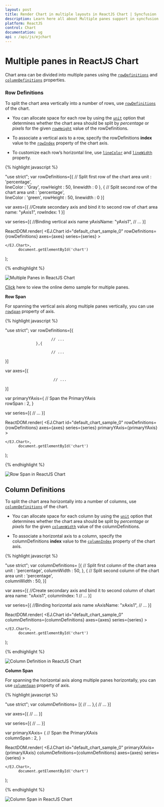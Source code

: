 ```yaml
---
layout: post
title: Render Chart in multiple layouts in ReactJS Chart | Syncfusion
description: Learn here all about Multiple panes support in syncfusion ReactJS Chart control,its element and more.                   
platform: ReactJS
control: Chart
documentation: ug
api : /api/js/ejchart
---
```


# Multiple panes in ReactJS Chart

Chart area can be divided into multiple panes using the [`rowDefinitions`](../api/ejchart.html#members:rowdefinitions) and [`columnDefinitions`](../api/ejchart.html#members:rowdefinitions) properties.

### Row Definitions

To split the chart area vertically into a number of rows, use [`rowDefinitions`](../api/ejchart.html#members:rowdefinitions) of the chart. 

* You can allocate space for each row by using the [`unit`](../api/ejchart.html#members:rowdefinitions-unit) option that determines whether the chart area should be split by *percentage* or *pixels* for the given [`rowHeight`](../api/ejchart.html#members:rowdefinitions-rowheight) value of the rowDefinitions.
 
* To associate a vertical axis to a row, specify the rowDefinitions **index** value to the [`rowIndex`](../api/ejchart.html#members:primaryyaxis-rowindex) property of the chart axis.

* To customize each row’s horizontal line, use [`lineColor`](../api/ejchart.html#members:rowdefinitions-linecolor) and [`lineWidth`](../api/ejchart.html#members:rowdefinitions-linewidth) property.


{% highlight javascript %}

"use strict";
var rowDefinitions=[{
            //  Split first row of the chart area
            unit : 'percentage',                 
            lineColor : 'Gray',
            rowHeight : 50,
            linewidth : 0
            }, {
            //  Split second row of the chart area
            unit : 'percentage',                 
            lineColor : 'green',
            rowHeight : 50,
            linewidth : 0
}]

var axes=[{
            //Create secondary axis and bind it to second row of chart area
            name: "yAxis1",
            rowIndex: 1
}]

var series=[{
            //Binding vertical axis name
            yAxisName: "yAxis1",
            // ...
}]

ReactDOM.render(
    <EJ.Chart id="default_chart_sample_0"
	rowDefinitions={rowDefinitions}
	axes={axes}
	series={series}
    >        
            
    </EJ.Chart>,
		  document.getElementById('chart')
);


{% endhighlight %}

![Multiple Panes in ReactJS Chart](Multiple-Panes_images/Multiple-Panes_img1.png)


[Click](http://js.syncfusion.com/demos/web/#!/azure/chart/chartaxes/multipleaxes) here to view the online demo sample for multiple panes.


**Row Span**

For spanning the vertical axis along multiple panes vertically, you can use [`rowSpan`](../api/ejchart.html#members:primaryyaxis-rowspan) property of axis. 

{% highlight javascript %}

"use strict";
var rowDefinitions=[{

                         // ...
                  },{

                         // ...
}]

var axes=[{

                          // ...
}]
		
var primaryYAxis={
                    //  Span the PrimaryYAxis                    
                    rowSpan : 2,
}

var series=[{
		// ...
}]

ReactDOM.render(
    <EJ.Chart id="default_chart_sample_0"
	rowDefinitions={rowDefinitions}
	axes={axes}
	series={series}
    primaryYAxis={primaryYAxis}
    >        
            
    </EJ.Chart>,
		  document.getElementById('chart')
);


{% endhighlight %}

![Row Span in ReactJS Chart](Multiple-Panes_images/Multiple-Panes_img2.png)

## Column Definitions

To split the chart area horizontally into a number of columns, use [`columnDefinitions`](../api/ejchart.html#members:columndefinitions) of the chart.

* You can allocate space for each column by using the [`unit`](../api/ejchart.html#members:columndefinitions-unit) option that determines whether the chart area should be split by *percentage* or *pixels* for the given [`columnWidth`](../api/ejchart.html#members:columndefinitions-columnwidth) value of the columnDefinitions.
 
* To associate a horizontal axis to a column, specify the columnDefinitions **index** value to the [`columnIndex`](../api/ejchart.html#members:primaryxaxis-columnindex) property of the chart axis.
 
{% highlight javascript %}

"use strict";
var columnDefinitions= [{
                //  Split first column of the chart area
                    unit : 'percentage', 
                    columnWidth : 50,
                }, {
                    //  Split second column of the chart area
                    unit : 'percentage',                 
                    columnWidth : 50,
                }]		

var axes=[{
			//Create secondary axis and bind it to second column of chart area 
            name: "xAxis1",
            columnIndex: 1
            // ...
        }]
		
var series=[{
            //Binding horizontal axis name
            xAxisName: "xAxis1",
            // ...
}]

ReactDOM.render(
    <EJ.Chart id="default_chart_sample_0"
	columnDefinitions={columnDefinitions}
	axes={axes}
	series={series}
    >        
            
    </EJ.Chart>,
		  document.getElementById('chart')
);


{% endhighlight %}

![Column Definition in ReactJS Chart](Multiple-Panes_images/Multiple-Panes_img3.png)


**Column Span**

For spanning the horizontal axis along multiple panes horizontally, you can use [`columnSpan`](../api/ejchart.html#members:primaryxaxis-columnspan) property of axis. 

{% highlight javascript %}

"use strict";
var columnDefinitions= [{
                      // ...
                  },{
                      // ...
}]	

var axes=[{
              // ...
         }]
		
var series=[{
              // ...
           }]
		   
var primaryXAxis= {
              //  Span the PrimaryXAxis                    
              columnSpan : 2,
}

ReactDOM.render(
    <EJ.Chart id="default_chart_sample_0"
    primaryXAxis={primaryXAxis}
	columnDefinitions={columnDefinitions}
	axes={axes}
	series={series}
    >        
            
    </EJ.Chart>,
		  document.getElementById('chart')
);


{% endhighlight %}

![Column Span in ReactJS Chart](Multiple-Panes_images/Multiple-Panes_img4.png)
